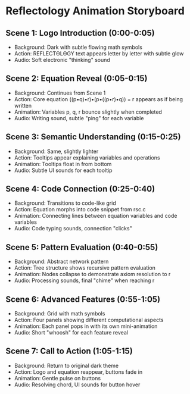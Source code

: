 # Reflectology Animation Storyboard

## Scene 1: Logo Introduction (0:00-0:05)
- Background: Dark with subtle flowing math symbols
- Action: REFLECTΘLΘGY text appears letter by letter with subtle glow
- Audio: Soft electronic "thinking" sound

## Scene 2: Equation Reveal (0:05-0:15)
- Background: Continues from Scene 1
- Action: Core equation ((p•q)•r)•(p•((p•r)•q)) = r appears as if being written
- Animation: Variables p, q, r bounce slightly when completed
- Audio: Writing sound, subtle "ping" for each variable

## Scene 3: Semantic Understanding (0:15-0:25)
- Background: Same, slightly lighter
- Action: Tooltips appear explaining variables and operations
- Animation: Tooltips float in from bottom
- Audio: Subtle UI sounds for each tooltip

## Scene 4: Code Connection (0:25-0:40)
- Background: Transitions to code-like grid
- Action: Equation morphs into code snippet from rsc.c
- Animation: Connecting lines between equation variables and code variables
- Audio: Code typing sounds, connection "clicks"

## Scene 5: Pattern Evaluation (0:40-0:55)
- Background: Abstract network pattern
- Action: Tree structure shows recursive pattern evaluation
- Animation: Nodes collapse to demonstrate axiom resolution to r
- Audio: Processing sounds, final "chime" when reaching r

## Scene 6: Advanced Features (0:55-1:05)
- Background: Grid with math symbols
- Action: Four panels showing different computational aspects
- Animation: Each panel pops in with its own mini-animation
- Audio: Short "whoosh" for each feature reveal

## Scene 7: Call to Action (1:05-1:15)
- Background: Return to original dark theme
- Action: Logo and equation reappear, buttons fade in
- Animation: Gentle pulse on buttons
- Audio: Resolving chord, UI sounds for button hover
